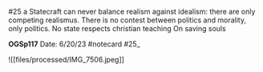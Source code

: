#25 a
Statecraft can never balance realism against idealism: there are only competing realismus. There is no contest between politics and morality, only politics. No state respects christian teaching On saving souls


**OGSp117** 
Date: 6/20/23
 #notecard
 #25_ 

![[files/processed/IMG_7506.jpeg]]